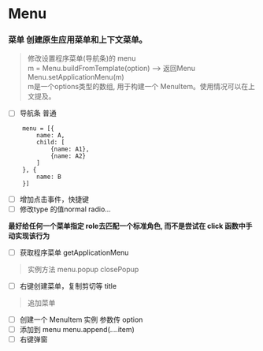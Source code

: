 Menu
===
### 菜单 创建原生应用菜单和上下文菜单。


> 修改设置程序菜单(导航条)的 menu     
> m = Menu.buildFromTemplate(option)  --> 返回Menu
> Menu.setApplicationMenu(m)       
> m是一个options类型的数组, 用于构建一个 MenuItem。使用情况可以在上文提及。
- [ ] 导航条 普通

```
    menu = [{
        name: A,
        child: [
            {name: A1},
            {name: A2}
        ]
    }, {
        name: B
    }]
```
- [ ] 增加点击事件，快捷键  
- [ ] 修改type 的值normal  radio...

**最好给任何一个菜单指定 role去匹配一个标准角色, 而不是尝试在 click 函数中手动实现该行为**

- [ ] 获取程序菜单 getApplicationMenu

> 实例方法  menu.popup closePopup
- [ ] 右键创建菜单，复制剪切等 title  


> 追加菜单

- [ ] 创建一个 MenuItem 实例 参数传 option
- [ ] 添加到 menu   menu.append(....item)
- [ ] 右键弹窗
